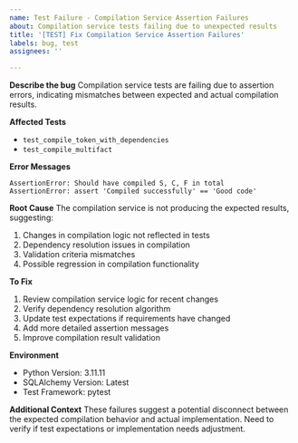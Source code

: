 ```yaml
---
name: Test Failure - Compilation Service Assertion Failures
about: Compilation service tests failing due to unexpected results
title: '[TEST] Fix Compilation Service Assertion Failures'
labels: bug, test
assignees: ''

---
```


**Describe the bug**
Compilation service tests are failing due to assertion errors, indicating mismatches between expected and actual compilation results.

**Affected Tests**
- `test_compile_token_with_dependencies`
- `test_compile_multifact`

**Error Messages**
```
AssertionError: Should have compiled S, C, F in total
AssertionError: assert 'Compiled successfully' == 'Good code'
```

**Root Cause**
The compilation service is not producing the expected results, suggesting:
1. Changes in compilation logic not reflected in tests
2. Dependency resolution issues in compilation
3. Validation criteria mismatches
4. Possible regression in compilation functionality

**To Fix**
1. Review compilation service logic for recent changes
2. Verify dependency resolution algorithm
3. Update test expectations if requirements have changed
4. Add more detailed assertion messages
5. Improve compilation result validation

**Environment**
- Python Version: 3.11.11
- SQLAlchemy Version: Latest
- Test Framework: pytest

**Additional Context**
These failures suggest a potential disconnect between the expected compilation behavior and actual implementation. Need to verify if test expectations or implementation needs adjustment.
